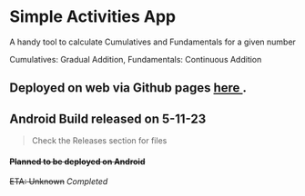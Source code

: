 # Simple Activities App

A handy tool to calculate Cumulatives and Fundamentals for a given number

Cumulatives: Gradual Addition, Fundamentals: Continuous Addition

## Deployed on web via Github pages <a href="https://abhi-survase.github.io/ActivitiesApp/" target="_blank"> here </a>.
## Android Build released on 5-11-23
> Check the Releases section for files

#### ~~Planned to be deployed on Android~~
~~ETA: Unknown~~ _Completed_
